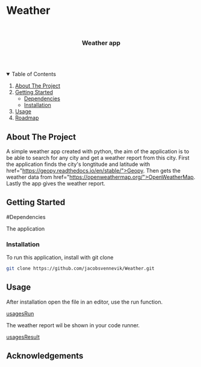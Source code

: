 # Weather
 
<!-- PROJECT LOGO -->
<br />
<p align="center">

  <h3 align="center">Weather app</h3>
     <br />
    <br />
</p>



<!-- TABLE OF CONTENTS -->
<details open="open">
  <summary>Table of Contents</summary>
  <ol>
    <li>
      <a href="#about-the-project">About The Project</a>
    </li>
    <li>
      <a href="#getting-started">Getting Started</a>
      <ul>
        <li><a href="#Dependencies">Dependencies</a></li>
        <li><a href="#installation">Installation</a></li> 
      </ul>
    </li>
    <li><a href="#usage">Usage</a></li>
    <li><a href="#roadmap">Roadmap</a></li>
  </ol>
</details>



<!-- ABOUT THE PROJECT -->
## About The Project

A simple weather app created with python, the aim of the application is to be able to search for any city and get a weather report from this city.  First the application finds the city's longtitude and latitude with href="https://geopy.readthedocs.io/en/stable/">Geopy</a>. Then gets the weather data from href="https://openweathermap.org/">OpenWeatherMap</a>. Lastly the app gives the weather report.



<!-- GETTING STARTED -->
## Getting Started

#Dependencies

The application 

  

### Installation

To run this application, install with git clone

   ```sh
   git clone https://github.com/jacobsvennevik/Weather.git
   ```

<!-- USAGE EXAMPLES -->
## Usage


After installation open the file in an editor, use the run function. 

[usagesRun]

The weather report wil be shown in your code runner.

[usagesResult]



<!-- ACKNOWLEDGEMENTS -->
## Acknowledgements



<!-- IMAGES -->
[usagesRun]: images/usagesRun.png
[usagesResult]: images/usagesResult.png







